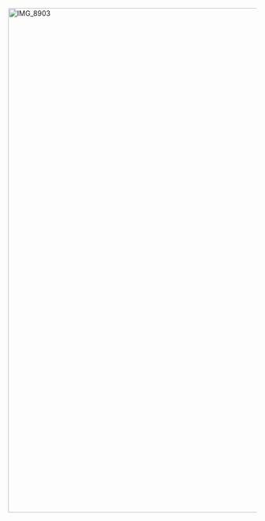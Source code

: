 <!DOCTYPE html>
<body>
<a data-flickr-embed="false" href="https://www.flickr.com/photos/202518095@N03/54421218932/in/dateposted-public/" title="IMG_8903"><img src="https://live.staticflickr.com/65535/54421218932_21ba70ae05_b.jpg" width="803" height="1024" alt="IMG_8903"/></a><script async src="//embedr.flickr.com/assets/client-code.js" charset="utf-8"></script>
</html>
